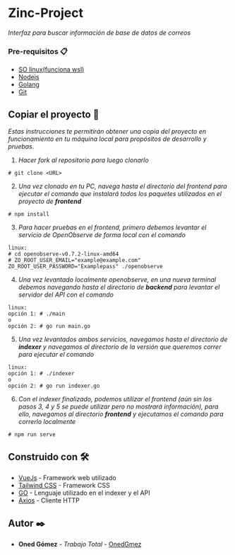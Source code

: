 # Zinc-Project

_Interfaz para buscar información de base de datos de correos_

### Pre-requisitos 📋
- [SO linux(funciona wsl)](https://docs.microsoft.com/en-us/windows/wsl/install)
- [Nodejs](https://nodejs.org/en)
- [Golang](https://go.dev/)
- [Git](https://git-scm.com/)

## Copiar el proyecto 🚀
_Estas instrucciones te permitirán obtener una copia del proyecto en funcionamiento en tu máquina local para propósitos de desarrollo y pruebas._

1. _Hacer fork al repositorio para luego clonarlo_
```
# git clone <URL>
```
2. _Una vez clonado en tu PC, navega hasta el directorio del frontend para ejecutar el comando que instalará todos los paquetes utilizados en el proyecto de **frontend**_
```
# npm install
```
3. _Para hacer pruebas en el frontend, primero debemos levantar el servicio de OpenObserve de forma local con el comando_
```
linux: 
# cd openobserve-v0.7.2-linux-amd64
# ZO_ROOT_USER_EMAIL="example@example.com" ZO_ROOT_USER_PASSWORD="Examplepass" ./openobserve
```
4. _Una vez levantado localmente openobserve, en una nueva terminal debemos navegando hasta el directorio de **backend** para levantar el servidor del API con el comando_
```
linux:
opción 1: # ./main
o
opción 2: # go run main.go
```
5. _Una vez levantados ambos servicios, navegamos hasta el directorio de **indexer** y navegamos al directorio de la versión que queremos correr para ejecutar el comando_
```
linux:
opción 1: # ./indexer
o
opción 2: # go run indexer.go
```
6. _Con el indexer finalizado, podemos utilizar el frontend (aún sin los pasos 3, 4 y 5 se puede utilizar pero no mostrará información), para ello, navegamos al directorio **frontend** y ejecutamos el comando para correrlo localmente_
```
# npm run serve
```

## Construido con 🛠️

* [VueJs](https://vuejs.org/) - Framework web utilizado
* [Tailwind CSS](https://maven.apache.org/) - Framework CSS
* [GO](https://go.dev/) - Lenguaje utilizado en el indexer y el API
* [Axios](https://axios-http.com/docs/intro) - Cliente HTTP

## Autor ✒️

* **Oned Gómez** - *Trabajo Total* - [OnedGmez](https://github.com/OnedGmez)